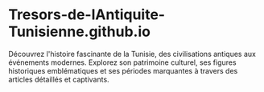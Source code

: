 # Tresors-de-lAntiquite-Tunisienne.github.io
Découvrez l'histoire fascinante de la Tunisie, des civilisations antiques aux événements modernes. Explorez son patrimoine culturel, ses figures historiques emblématiques et ses périodes marquantes à travers des articles détaillés et captivants.
